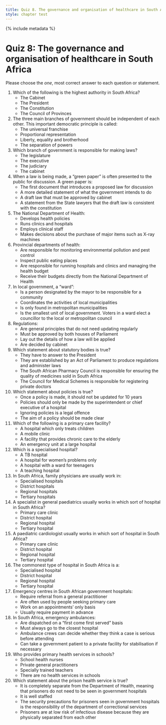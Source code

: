 ```yaml
---
title: Quiz 8. The governance and organisation of healthcare in South Africa
style: chapter test
---
```


{% include metadata %}

# Quiz 8: The governance and organisation of healthcare in South Africa

Please choose the *one*, most correct answer to each question or statement.

1.  Which of the following is the highest authority in South Africa?
	- 	The Cabinet
	- 	The President
	+	The Constitution
	- 	The Council of Provinces
2. The three main branches of government should be independent of each other. This important democratic principle is called:
	- 	The universal franchise
	- 	Proportional representation
	- 	Liberty, equality and brotherhood
	+	The separation of powers
3. Which branch of government is responsible for making laws?
	+	The legislature
	- 	The executive
	- 	The judiciary
	- 	The cabinet
4. When a law is being made, a “green paper” is often presented to the public for discussion. A green paper is:
	+	The first document that introduces a proposed law for discussion
	- 	A more detailed statement of what the government intends to do
	- 	A draft law that must be approved by cabinet
	- 	A statement from the State lawyers that the draft law is consistent with the constitution
5. The National Department of Health:
	+	Develops health policies
	- 	Runs clinics and hospitals
	- 	Employs clinical staff
	- 	Makes decisions about the purchase of major items such as X-ray machines
6. Provincial departments of health:
	- 	Are responsible for monitoring environmental pollution and pest control
	- 	Inspect public eating places
	+	Are responsible for running hospitals and clinics and managing the health budget
	- 	Receive their budgets directly from the National Department of Health
7. In local government, a “ward”:
	- 	Is a person designated by the mayor to be responsible for a community
	- 	Coordinates the activities of local municipalities
	- 	Is only found in metropolitan municipalities
	+	Is the smallest unit of local government. Voters in a ward elect a councillor to the local or metropolitan council
8. Regulations:
	- 	Are general principles that do not need updating regularly
	- 	Must be approved by both houses of Parliament
	+	Lay out the details of how a law will be applied
	- 	Are decided by cabinet
9. Which statement about statutory bodies is true?
	- 	They have to answer to the President
	+	They are established by an Act of Parliament to produce regulations and administer laws
	- 	The South African Pharmacy Council is responsible for ensuring the quality of medicines sold in South Africa
	- 	The Council for Medical Schemes is responsible for registering private doctors
10. Which statement about policies is true?
	- 	Once a policy is made, it should not be updated for 10 years
	- 	Policies should only be made by the superintendent or chief executive of a hospital
	- 	Ignoring policies is a legal offence
	+	The aim of a policy should be made clear
11. Which of the following is a primary care facility?
	- 	A hospital which only treats children
	+	A mobile clinic
	- 	A facility that provides chronic care to the elderly
	- 	An emergency unit at a large hospital
12. Which is a specialised hospital?
	+	A TB hospital
	- 	A hospital for women’s problems only
	- 	A hospital with a ward for teenagers
	- 	A teaching hospital
13. In South Africa, family physicians are usually work in:
	- 	Specialised hospitals
	+	District hospitals
	- 	Regional hospitals
	- 	Tertiary hospitals
14. A specialist in general paediatrics usually works in which sort of hospital in South Africa?
	-	Primary care clinic
	- 	District hospital
	+	Regional hospital
	- 	Tertiary hospital
15. A paediatric cardiologist usually works in which sort of hospital in South Africa?
	- 	Primary care clinic
	- 	District hospital
	- 	Regional hospital
	+	Tertiary hospital
16. The commonest type of hospital in South Africa is a:
	- 	Specialised hospital
	+	District hospital
	- 	Regional hospital
	- 	Tertiary hospital
17. Emergency centres in South African government hospitals:
	- 	Require referral from a general practitioner
	+	Are often used by people seeking primary care
	- 	Work on an appointments’ only basis
	- 	Usually require payment in advance
18. In South Africa, emergency ambulances:
	- 	Are dispatched on a “first come first served” basis
	- 	Must always go to the closest hospital
	- 	Ambulance crews can decide whether they think a case is serious before attending
	+	Can take a government patient to a private facility for stabilisation if necessary
19. Who provides primary health services in schools?
	+	 School health nurses
	- 	Private general practitioners
	-  	Specially trained teachers 
	- 	There are no health services in schools
20. Which statement about the prison health service is true?
	- 	It is completely separate from the Department of Health, meaning that prisoners do not need to be seen in government hospitals
	- 	It is well staffed
	+	The security precautions for prisoners seen in government hospitals is the responsibility of the department of correctional services
	- 	Prisoners are at low risk of infectious disease because they are physically separated from each other